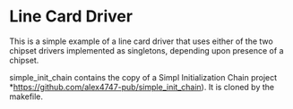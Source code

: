 # Line Card Driver

This is a simple example of a line card driver that uses either of
the two chipset drivers implemented as singletons, depending upon
presence of a chipset.

simple_init_chain contains the copy of a Simpl Initialization
Chain project *https://github.com/alex4747-pub/simple_init_chain).
It is cloned by the makefile.
